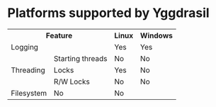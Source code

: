 Platforms supported by Yggdrasil
================================

<table>
	<tr>
		<th colspan=2>Feature</th><th>Linux</th><th>Windows</th>
	</tr>
	<tr>
		<td colspan=2>Logging</td><td>Yes</td><td>Yes</td>
	</tr>
	<tr>
		<td rowspan=3>Threading</td><td>Starting threads</td><td>No</td><td>No</td>
	</tr>
	<tr>
		<td>Locks</td><td>Yes</td><td>No</td>
	</tr>
	<tr>
		<td>R/W Locks</td><td>No</td><td>No</td>
	</tr>
	<tr>
		<td>Filesystem</td><td>No</td><td>No</td>
	</tr>
</table>
